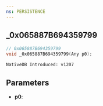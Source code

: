 ```yaml
---
ns: PERSISTENCE
---
```

## _0x065887B694359799

```c
// 0x065887B694359799
void _0x065887B694359799(Any p0);
```

```
NativeDB Introduced: v1207
```

## Parameters
* **p0**:
